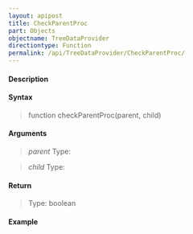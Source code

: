 ```yaml
---
layout: apipost
title: CheckParentProc
part: Objects
objectname: TreeDataProvider
directiontype: Function
permalink: /api/TreeDataProvider/CheckParentProc/
---
```



#### Description

> 

#### Syntax

> function checkParentProc(parent, child)

#### Arguments

> *parent*
> Type: 
> 

> *child*
> Type:
>

#### Return

> Type: boolean
>

#### Example

<pre class="prettyprint">

</pre>

